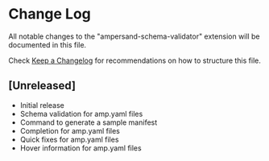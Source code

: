 # Change Log

All notable changes to the "ampersand-schema-validator" extension will be documented in this file.

Check [Keep a Changelog](http://keepachangelog.com/) for recommendations on how to structure this file.

## [Unreleased]

- Initial release
- Schema validation for amp.yaml files
- Command to generate a sample manifest
- Completion for amp.yaml files
- Quick fixes for amp.yaml files
- Hover information for amp.yaml files
